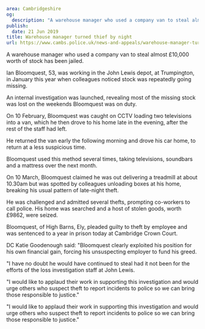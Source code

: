 ```yaml
area: Cambridgeshire
og:
  description: "A warehouse manager who used a company van to steal almost \xA310,000 worth of stock has been jailed."
publish:
  date: 21 Jun 2019
title: Warehouse manager turned thief by night
url: https://www.cambs.police.uk/news-and-appeals/warehouse-manager-turned-thief-by-night
```

A warehouse manager who used a company van to steal almost £10,000 worth of stock has been jailed.

Ian Bloomquest, 53, was working in the John Lewis depot, at Trumpington, in January this year when colleagues noticed stock was repeatedly going missing.

An internal investigation was launched, revealing most of the missing stock was lost on the weekends Bloomquest was on duty.

On 10 February, Bloomquest was caught on CCTV loading two televisions into a van, which he then drove to his home late in the evening, after the rest of the staff had left.

He returned the van early the following morning and drove his car home, to return at a less suspicious time.

Bloomquest used this method several times, taking televisions, soundbars and a mattress over the next month.

On 10 March, Bloomquest claimed he was out delivering a treadmill at about 10.30am but was spotted by colleagues unloading boxes at his home, breaking his usual pattern of late-night theft.

He was challenged and admitted several thefts, prompting co-workers to call police. His home was searched and a host of stolen goods, worth £9862, were seized.

Bloomquest, of High Barns, Ely, pleaded guilty to theft by employee and was sentenced to a year in prison today at Cambridge Crown Court.

DC Katie Goodenough said: "Bloomquest clearly exploited his position for his own financial gain, forcing his unsuspecting employer to fund his greed.

"I have no doubt he would have continued to steal had it not been for the efforts of the loss investigation staff at John Lewis.

"I would like to applaud their work in supporting this investigation and would urge others who suspect theft to report incidents to police so we can bring those responsible to justice."

"I would like to applaud their work in supporting this investigation and would urge others who suspect theft to report incidents to police so we can bring those responsible to justice."
